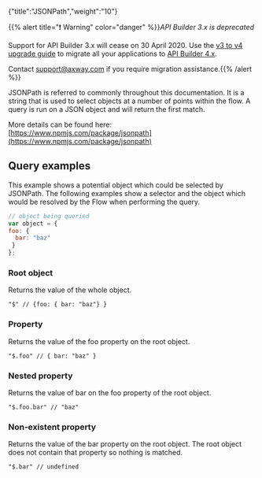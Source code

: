 {"title":"JSONPath","weight":"10"}

{{% alert title="❗️ Warning" color="danger" %}}*API Builder 3.x is deprecated*

Support for API Builder 3.x will cease on 30 April 2020. Use the [v3 to v4 upgrade guide](https://docs.axway.com/bundle/API_Builder_4x_allOS_en/page/api_builder_v3_to_v4_upgrade_guide.html) to migrate all your applications to [API Builder 4.x](https://docs.axway.com/bundle/API_Builder_4x_allOS_en/page/api_builder_getting_started_guide.html).

Contact [support@axway.com](mailto:support@axway.com) if you require migration assistance.{{% /alert %}}

JSONPath is referred to commonly throughout this documentation. It is a string that is used to select objects at a number of points within the flow. A query is run on a JSON object and will return the first match.

More details can be found here: [https://www.npmjs.com/package/jsonpath](https://www.npmjs.com/package/jsonpath)

## Query examples

This example shows a potential object which could be selected by JSONPath. The following examples show a selector and the object which would be resolved by the Flow when performing the query.

```javascript
// object being queried
var object = {
foo: {
  bar: "baz"
 }
};
```

### Root object

Returns the value of the whole object.

```
"$" // {foo: { bar: "baz"} }
```

### Property

Returns the value of the foo property on the root object.

```
"$.foo" // { bar: "baz" }
```

### Nested property

Returns the value of bar on the foo property of the root object.

```
"$.foo.bar" // "baz"
```

### Non-existent property

Returns the value of the bar property on the root object. The root object does not contain that property so nothing is matched.

```
"$.bar" // undefined
```
